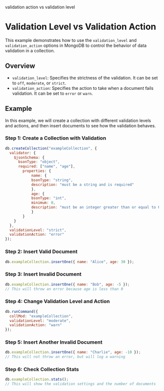 validation action vs validation level
# Validation Level vs Validation Action
This example demonstrates how to use the `validation_level` and `validation_action` options in MongoDB to control the behavior of data validation in a collection.
## Overview
- `validation_level`: Specifies the strictness of the validation. It can be set to `off`, `moderate`, or `strict`.
- `validation_action`: Specifies the action to take when a document fails validation. It can be set to `error` or `warn`.
## Example
In this example, we will create a collection with different validation levels and actions, and then insert documents to see how the validation behaves.
### Step 1: Create a Collection with Validation
```javascript
db.createCollection("exampleCollection", {
  validator: {
    $jsonSchema: {
      bsonType: "object",
      required: ["name", "age"],            
        properties: {
            name: {
            bsonType: "string",
            description: "must be a string and is required"
            },
            age: {
            bsonType: "int",
            minimum: 0,
            description: "must be an integer greater than or equal to 0 and is required"
            }
        }
    }
  },
  validationLevel: "strict",
  validationAction: "error"
});
```
### Step 2: Insert Valid Document
```javascript
db.exampleCollection.insertOne({ name: "Alice", age: 30 });
```
### Step 3: Insert Invalid Document
```javascript
db.exampleCollection.insertOne({ name: "Bob", age: -5 });
// This will throw an error because age is less than 0
```
### Step 4: Change Validation Level and Action
```javascript
db.runCommand({
  collMod: "exampleCollection",
  validationLevel: "moderate",
  validationAction: "warn"
});
```
### Step 5: Insert Another Invalid Document
```javascript
db.exampleCollection.insertOne({ name: "Charlie", age: -10 });
// This will not throw an error, but will log a warning
```
### Step 6: Check Collection Stats
```javascript
db.exampleCollection.stats();
// This will show the validation settings and the number of documents
```

